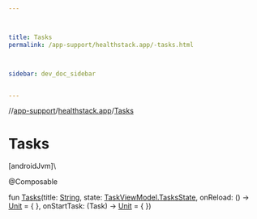 ```yaml
---



title: Tasks
permalink: /app-support/healthstack.app/-tasks.html



sidebar: dev_doc_sidebar


---
```




//[app-support](/app-support.html)/[healthstack.app](index.html)/[Tasks](-tasks.html)



# Tasks



[androidJvm]\




@Composable



fun [Tasks](-tasks.html)(title: [String](https://kotlinlang.org/api/latest/jvm/stdlib/kotlin/-string/index.html), state: [TaskViewModel.TasksState](../healthstack.app.viewmodel/-task-view-model/-tasks-state/index.html), onReload: () -&gt; [Unit](https://kotlinlang.org/api/latest/jvm/stdlib/kotlin/-unit/index.html) = { }, onStartTask: (Task) -&gt; [Unit](https://kotlinlang.org/api/latest/jvm/stdlib/kotlin/-unit/index.html) = { })






